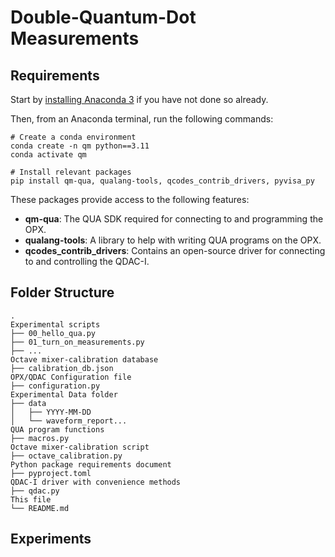 # Double-Quantum-Dot Measurements
## Requirements
Start by [installing Anaconda 3](https://www.anaconda.com/download) if you have not done so already.

Then, from an Anaconda terminal, run the following commands:
```shell
# Create a conda environment
conda create -n qm python==3.11
conda activate qm

# Install relevant packages
pip install qm-qua, qualang-tools, qcodes_contrib_drivers, pyvisa_py
```
These packages provide access to the following features:
 - **qm-qua**: The QUA SDK required for connecting to and programming the OPX.
 - **qualang-tools**: A library to help with writing QUA programs on the OPX.
 - **qcodes_contrib_drivers**: Contains an open-source driver for connecting to and controlling the QDAC-I.

## Folder Structure
```
.
Experimental scripts
├── 00_hello_qua.py  
├── 01_turn_on_measurements.py
├── ... 
Octave mixer-calibration database
├── calibration_db.json  
OPX/QDAC Configuration file
├── configuration.py
Experimental Data folder
├── data
│   ├── YYYY-MM-DD
│   └── waveform_report...
QUA program functions
├── macros.py
Octave mixer-calibration script
├── octave_calibration.py
Python package requirements document
├── pyproject.toml
QDAC-I driver with convenience methods
├── qdac.py
This file
└── README.md

```
## Experiments
